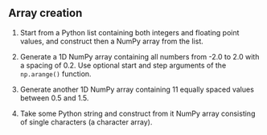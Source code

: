 <!--
SPDX-FileCopyrightText: 2019 CSC - IT Center for Science Ltd. <www.csc.fi>

SPDX-License-Identifier: CC-BY-NC-SA-4.0
-->

## Array creation

1. Start from a Python list containing both integers and floating point values,
and construct then a NumPy array from the list.

2. Generate a 1D NumPy array containing all numbers from -2.0 to 2.0 with a
spacing of 0.2. Use optional start and step arguments of the `np.arange()`
function.

3. Generate another 1D NumPy array containing 11 equally spaced values between
0.5 and 1.5. 

4. Take some Python string and construct from it NumPy array consisting of 
single characters (a character array).
